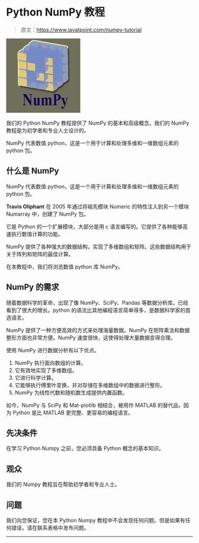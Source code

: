 # Python NumPy 教程

> 原文：<https://www.javatpoint.com/numpy-tutorial>

![NumPy Tutorial](img/ade55ab204fe97b013aad75d2a5bcf3c.png)

我们的 Python NumPy 教程提供了 NumPy 的基本和高级概念。我们的 NumPy 教程是为初学者和专业人士设计的。

NumPy 代表数值 python，这是一个用于计算和处理多维和一维数组元素的 python 包。

## 什么是 NumPy

NumPy 代表数值 python，这是一个用于计算和处理多维和一维数组元素的 python 包。

**Travis Oliphant** 在 2005 年通过将祖先模块 Numeric 的特性注入到另一个模块 Numarray 中，创建了 NumPy 包。

它是 Python 的一个扩展模块，大部分是用 c 语言编写的。它提供了各种能够高速执行数值计算的功能。

NumPy 提供了各种强大的数据结构，实现了多维数组和矩阵。这些数据结构用于关于阵列和矩阵的最佳计算。

在本教程中，我们将浏览数值 python 库 NumPy。

## NumPy 的需求

随着数据科学的革命，出现了像 NumPy、SciPy、Pandas 等数据分析库。已经看到了很大的增长。python 的语法比其他编程语言简单得多，是数据科学家的首选语言。

NumPy 提供了一种方便高效的方式来处理海量数据。NumPy 在矩阵乘法和数据整形方面也非常方便。NumPy 速度很快，这使得处理大量数据变得合理。

使用 NumPy 进行数据分析有以下优点。

1.  NumPy 执行面向数组的计算。
2.  它有效地实现了多维数组。
3.  它进行科学计算。
4.  它能够执行傅里叶变换，并对存储在多维数组中的数据进行整形。
5.  NumPy 为线性代数和随机数生成提供内置函数。

如今，NumPy 与 SciPy 和 Mat-plotlib 相结合，被用作 MATLAB 的替代品，因为 Python 是比 MATLAB 更完整、更容易的编程语言。

## 先决条件

在学习 Python Numpy 之前，您必须具备 Python 概念的基本知识。

## 观众

我们的 Numpy 教程旨在帮助初学者和专业人士。

## 问题

我们向您保证，您在本 Python Numpy 教程中不会发现任何问题。但是如果有任何错误，请在联系表格中发布问题。

* * *